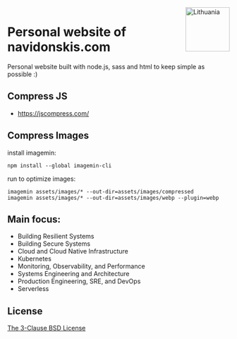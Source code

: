 <img src="https://upload.wikimedia.org/wikipedia/commons/1/11/Flag_of_Lithuania.svg" width="100px" align="right" alt="Lithuania">

# Personal website of navidonskis.com

Personal website built with node.js, sass and html to keep simple as possible :)

## Compress JS

 - https://jscompress.com/

## Compress Images

install imagemin:

```
npm install --global imagemin-cli
```

run to optimize images:

```
imagemin assets/images/* --out-dir=assets/images/compressed
imagemin assets/images/* --out-dir=assets/images/webp --plugin=webp
```

## Main focus:

 - Building Resilient Systems
 - Building Secure Systems
 - Cloud and Cloud Native Infrastructure
 - Kubernetes
 - Monitoring, Observability, and Performance
 - Systems Engineering and Architecture
 - Production Engineering, SRE, and DevOps
 - Serverless

## License

[The 3-Clause BSD License](./LICENSE)
